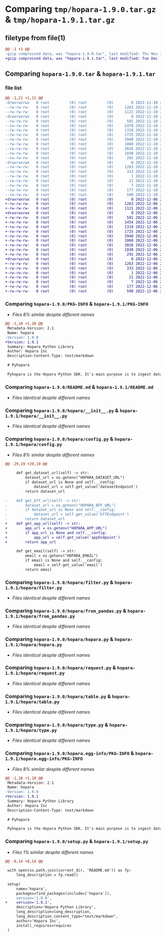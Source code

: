 # Comparing `tmp/hopara-1.9.0.tar.gz` & `tmp/hopara-1.9.1.tar.gz`

## filetype from file(1)

```diff
@@ -1 +1 @@
-gzip compressed data, was "hopara-1.9.0.tar", last modified: Thu Nov 10 23:21:03 2022, max compression
+gzip compressed data, was "hopara-1.9.1.tar", last modified: Tue Dec  6 22:35:37 2022, max compression
```

## Comparing `hopara-1.9.0.tar` & `hopara-1.9.1.tar`

### file list

```diff
@@ -1,21 +1,21 @@
-drwxrwxrwx   0 root         (0) root         (0)        0 2022-11-10 23:21:03.779144 hopara-1.9.0/
--rw-rw-rw-   0 root         (0) root         (0)     1263 2022-11-10 23:21:03.779144 hopara-1.9.0/PKG-INFO
--rw-rw-rw-   0 root         (0) root         (0)     1121 2022-11-10 23:20:53.000000 hopara-1.9.0/README.md
-drwxrwxrwx   0 root         (0) root         (0)        0 2022-11-10 23:21:03.779144 hopara-1.9.0/hopara/
--rw-rw-rw-   0 root         (0) root         (0)      581 2022-11-10 23:20:53.000000 hopara-1.9.0/hopara/__init__.py
--rw-rw-rw-   0 root         (0) root         (0)     2470 2022-11-10 23:20:53.000000 hopara-1.9.0/hopara/config.py
--rw-rw-rw-   0 root         (0) root         (0)     1319 2022-11-10 23:20:53.000000 hopara-1.9.0/hopara/filter.py
--rw-rw-rw-   0 root         (0) root         (0)     1725 2022-11-10 23:20:53.000000 hopara-1.9.0/hopara/from_pandas.py
--rw-rw-rw-   0 root         (0) root         (0)     3940 2022-11-10 23:20:53.000000 hopara-1.9.0/hopara/hopara.py
--rw-rw-rw-   0 root         (0) root         (0)     1860 2022-11-10 23:20:53.000000 hopara-1.9.0/hopara/request.py
--rw-rw-rw-   0 root         (0) root         (0)     3026 2022-11-10 23:20:53.000000 hopara-1.9.0/hopara/table.py
--rw-rw-rw-   0 root         (0) root         (0)     1030 2022-11-10 23:20:53.000000 hopara-1.9.0/hopara/type.py
--rw-rw-rw-   0 root         (0) root         (0)      291 2022-11-10 23:20:53.000000 hopara-1.9.0/hopara/view.py
-drwxrwxrwx   0 root         (0) root         (0)        0 2022-11-10 23:21:03.779144 hopara-1.9.0/hopara.egg-info/
--rw-rw-rw-   0 root         (0) root         (0)     1263 2022-11-10 23:21:03.000000 hopara-1.9.0/hopara.egg-info/PKG-INFO
--rw-rw-rw-   0 root         (0) root         (0)      333 2022-11-10 23:21:03.000000 hopara-1.9.0/hopara.egg-info/SOURCES.txt
--rw-rw-rw-   0 root         (0) root         (0)        1 2022-11-10 23:21:03.000000 hopara-1.9.0/hopara.egg-info/dependency_links.txt
--rw-rw-rw-   0 root         (0) root         (0)       21 2022-11-10 23:21:03.000000 hopara-1.9.0/hopara.egg-info/requires.txt
--rw-rw-rw-   0 root         (0) root         (0)        7 2022-11-10 23:21:03.000000 hopara-1.9.0/hopara.egg-info/top_level.txt
--rw-rw-rw-   0 root         (0) root         (0)      177 2022-11-10 23:21:03.783144 hopara-1.9.0/setup.cfg
--rw-rw-rw-   0 root         (0) root         (0)      590 2022-11-10 23:20:53.000000 hopara-1.9.0/setup.py
+drwxrwxrwx   0 root         (0) root         (0)        0 2022-12-06 22:35:37.068453 hopara-1.9.1/
+-rw-rw-rw-   0 root         (0) root         (0)     1263 2022-12-06 22:35:37.068453 hopara-1.9.1/PKG-INFO
+-rw-rw-rw-   0 root         (0) root         (0)     1121 2022-12-06 22:35:26.000000 hopara-1.9.1/README.md
+drwxrwxrwx   0 root         (0) root         (0)        0 2022-12-06 22:35:37.064453 hopara-1.9.1/hopara/
+-rw-rw-rw-   0 root         (0) root         (0)      581 2022-12-06 22:35:26.000000 hopara-1.9.1/hopara/__init__.py
+-rw-rw-rw-   0 root         (0) root         (0)     2454 2022-12-06 22:35:26.000000 hopara-1.9.1/hopara/config.py
+-rw-rw-rw-   0 root         (0) root         (0)     1319 2022-12-06 22:35:26.000000 hopara-1.9.1/hopara/filter.py
+-rw-rw-rw-   0 root         (0) root         (0)     1725 2022-12-06 22:35:26.000000 hopara-1.9.1/hopara/from_pandas.py
+-rw-rw-rw-   0 root         (0) root         (0)     3940 2022-12-06 22:35:26.000000 hopara-1.9.1/hopara/hopara.py
+-rw-rw-rw-   0 root         (0) root         (0)     1860 2022-12-06 22:35:26.000000 hopara-1.9.1/hopara/request.py
+-rw-rw-rw-   0 root         (0) root         (0)     3026 2022-12-06 22:35:26.000000 hopara-1.9.1/hopara/table.py
+-rw-rw-rw-   0 root         (0) root         (0)     1030 2022-12-06 22:35:26.000000 hopara-1.9.1/hopara/type.py
+-rw-rw-rw-   0 root         (0) root         (0)      291 2022-12-06 22:35:26.000000 hopara-1.9.1/hopara/view.py
+drwxrwxrwx   0 root         (0) root         (0)        0 2022-12-06 22:35:37.064453 hopara-1.9.1/hopara.egg-info/
+-rw-rw-rw-   0 root         (0) root         (0)     1263 2022-12-06 22:35:37.000000 hopara-1.9.1/hopara.egg-info/PKG-INFO
+-rw-rw-rw-   0 root         (0) root         (0)      333 2022-12-06 22:35:37.000000 hopara-1.9.1/hopara.egg-info/SOURCES.txt
+-rw-rw-rw-   0 root         (0) root         (0)        1 2022-12-06 22:35:37.000000 hopara-1.9.1/hopara.egg-info/dependency_links.txt
+-rw-rw-rw-   0 root         (0) root         (0)       21 2022-12-06 22:35:37.000000 hopara-1.9.1/hopara.egg-info/requires.txt
+-rw-rw-rw-   0 root         (0) root         (0)        7 2022-12-06 22:35:37.000000 hopara-1.9.1/hopara.egg-info/top_level.txt
+-rw-rw-rw-   0 root         (0) root         (0)      177 2022-12-06 22:35:37.068453 hopara-1.9.1/setup.cfg
+-rw-rw-rw-   0 root         (0) root         (0)      590 2022-12-06 22:35:26.000000 hopara-1.9.1/setup.py
```

### Comparing `hopara-1.9.0/PKG-INFO` & `hopara-1.9.1/PKG-INFO`

 * *Files 8% similar despite different names*

```diff
@@ -1,10 +1,10 @@
 Metadata-Version: 2.1
 Name: hopara
-Version: 1.9.0
+Version: 1.9.1
 Summary: Hopara Python Library
 Author: Hopara Inc
 Description-Content-Type: text/markdown
 
 # Pyhopara
 
 Pyhopara is the Hopara Python SDK. It's main purpose is to ingest data from Python/Pandas.
```

### Comparing `hopara-1.9.0/README.md` & `hopara-1.9.1/README.md`

 * *Files identical despite different names*

### Comparing `hopara-1.9.0/hopara/__init__.py` & `hopara-1.9.1/hopara/__init__.py`

 * *Files identical despite different names*

### Comparing `hopara-1.9.0/hopara/config.py` & `hopara-1.9.1/hopara/config.py`

 * *Files 8% similar despite different names*

```diff
@@ -29,19 +29,19 @@
 
     def get_dataset_url(self) -> str:
         dataset_url = os.getenv("HOPARA_DATASET_URL")
         if dataset_url is None and self.__config:
             dataset_url = self.get_value('datasetEndpoint')
         return dataset_url
 
-    def get_bff_url(self) -> str:
-        dataset_url = os.getenv("HOPARA_BFF_URL")
-        if dataset_url is None and self.__config:
-            dataset_url = self.get_value('bffEndpoint')
-        return dataset_url
+    def get_app_url(self) -> str:
+        app_url = os.getenv("HOPARA_APP_URL")
+        if app_url is None and self.__config:
+            app_url = self.get_value('appEndpoint')
+        return app_url
 
     def get_email(self) -> str:
         email = os.getenv("HOPARA_EMAIL")
         if email is None and self.__config:
             email = self.get_value('email')
         return email
```

### Comparing `hopara-1.9.0/hopara/filter.py` & `hopara-1.9.1/hopara/filter.py`

 * *Files identical despite different names*

### Comparing `hopara-1.9.0/hopara/from_pandas.py` & `hopara-1.9.1/hopara/from_pandas.py`

 * *Files identical despite different names*

### Comparing `hopara-1.9.0/hopara/hopara.py` & `hopara-1.9.1/hopara/hopara.py`

 * *Files identical despite different names*

### Comparing `hopara-1.9.0/hopara/request.py` & `hopara-1.9.1/hopara/request.py`

 * *Files identical despite different names*

### Comparing `hopara-1.9.0/hopara/table.py` & `hopara-1.9.1/hopara/table.py`

 * *Files identical despite different names*

### Comparing `hopara-1.9.0/hopara/type.py` & `hopara-1.9.1/hopara/type.py`

 * *Files identical despite different names*

### Comparing `hopara-1.9.0/hopara.egg-info/PKG-INFO` & `hopara-1.9.1/hopara.egg-info/PKG-INFO`

 * *Files 8% similar despite different names*

```diff
@@ -1,10 +1,10 @@
 Metadata-Version: 2.1
 Name: hopara
-Version: 1.9.0
+Version: 1.9.1
 Summary: Hopara Python Library
 Author: Hopara Inc
 Description-Content-Type: text/markdown
 
 # Pyhopara
 
 Pyhopara is the Hopara Python SDK. It's main purpose is to ingest data from Python/Pandas.
```

### Comparing `hopara-1.9.0/setup.py` & `hopara-1.9.1/setup.py`

 * *Files 1% similar despite different names*

```diff
@@ -8,14 +8,14 @@
 
 with open(os.path.join(current_dir, 'README.md')) as fp:
     long_description = fp.read()
 
 setup(
     name='hopara',
     packages=find_packages(include=['hopara']),
-    version='1.9.0',
+    version='1.9.1',
     description='Hopara Python Library',
     long_description=long_description,
     long_description_content_type="text/markdown",
     author='Hopara Inc',
     install_requires=requires
 )
```

